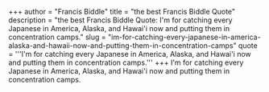 +++
author = "Francis Biddle"
title = "the best Francis Biddle Quote"
description = "the best Francis Biddle Quote: I'm for catching every Japanese in America, Alaska, and Hawai'i now and putting them in concentration camps."
slug = "im-for-catching-every-japanese-in-america-alaska-and-hawaii-now-and-putting-them-in-concentration-camps"
quote = '''I'm for catching every Japanese in America, Alaska, and Hawai'i now and putting them in concentration camps.'''
+++
I'm for catching every Japanese in America, Alaska, and Hawai'i now and putting them in concentration camps.
